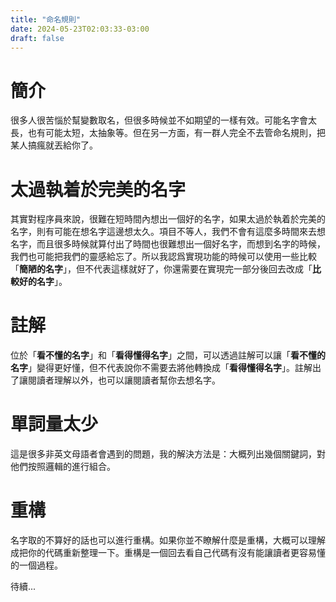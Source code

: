 ```yaml
---
title: "命名規則"
date: 2024-05-23T02:03:33-03:00
draft: false 
---
```


# 簡介

很多人很苦惱於幫變數取名，但很多時候並不如期望的一樣有效。可能名字會太長，也有可能太短，太抽象等。但在另一方面，有一群人完全不去管命名規則，把某人搞瘋就丟給你了。

# 太過執着於完美的名字

其實對程序員來說，很難在短時間內想出一個好的名字，如果太過於執着於完美的名字，則有可能在想名字這邊想太久。項目不等人，我們不會有這麼多時間來去想名字，而且很多時候就算付出了時間也很難想出一個好名字，而想到名字的時候，我們也可能把我們的靈感給忘了。所以我認爲實現功能的時候可以使用一些比較「**簡陋的名字**」，但不代表這樣就好了，你還需要在實現完一部分後回去改成「**比較好的名字**」。

# 註解

位於「**看不懂的名字**」和「**看得懂得名字**」之間，可以透過註解可以讓「**看不懂的名字**」變得更好懂，但不代表說你不需要去將他轉換成「**看得懂得名字**」。註解出了讓閱讀者理解以外，也可以讓閱讀者幫你去想名字。

# 單詞量太少

這是很多非英文母語者會遇到的問題，我的解決方法是：大概列出幾個關鍵詞，對他們按照邏輯的進行組合。

# 重構

名字取的不算好的話也可以進行重構。如果你並不瞭解什麼是重構，大概可以理解成把你的代碼重新整理一下。重構是一個回去看自己代碼有沒有能讓讀者更容易懂的一個過程。

待續...
